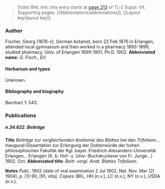 > [!cite] BHL link: this entry starts at [page 213](https://www.biodiversitylibrary.org/page/33259717) of TL-2 Suppl. VII.
> Supporting pages: [[Abbreviations|abbreviations]], [[Layout key|layout key]].

### Author

Fischer, Georg (1876-x), German botanist, born 22 Feb 1876 in Erlangen, attended local gymnasium and then worked in a pharmacy 1893-1899, studied pharmacy, Univ. of Erlangen 1899-1901, Ph.D. 1902. 
**Abbreviated name**: *G. Fisch., Erl.*

#### Herbarium and types

Unknown.

#### Bibliography and biography

Barnhart 1: 543.

### Publications

##### n.34.622. Beiträge

**Title**
*Beiträge* zur *vergleichenden Anatomie* des *Blattes* bei den *Trifolieen*... Inaugural-Dissertation zur Erlangung der Doktorwürde der hohen philosophischen Fakultät der Kgl. bayer. Friedrich-Alexanders-Universität Erlangen... Erlangen (K. b. Hof- u. Univ.-Buchdruckerei von Fr. Junge...) 1902. Oct.
**Abbreviated title**: *Beitr. vergl. Anat. Blattes Trifolieen*.

**Notes**
*Publ*.: 1902 (date of oral examination 2 Jul 1902, Nat. Nov. Mar (2) 1904), p. \[1\]-90, \[91, vita\]. *Copies*: BKL, HH (n.v.), LC (n.v.), NY (n.v.), USDA (n.v.).

